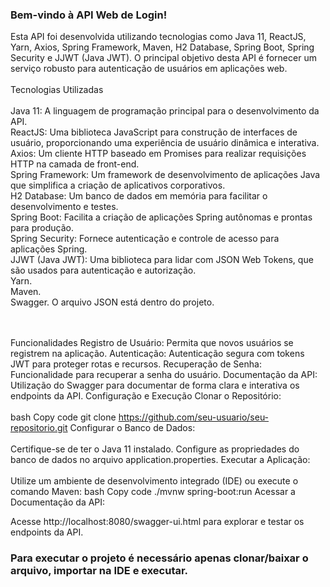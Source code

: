 <h3>
Bem-vindo à API Web de Login! </h3>

Esta API foi desenvolvida utilizando tecnologias como Java 11, ReactJS, Yarn, Axios, Spring Framework, Maven, H2 Database, Spring Boot, Spring Security e JJWT (Java JWT). O principal objetivo desta API é fornecer um serviço robusto para autenticação de usuários em aplicações web.
<br><br>
Tecnologias Utilizadas<br><br>
Java 11: A linguagem de programação principal para o desenvolvimento da API.<br>
ReactJS: Uma biblioteca JavaScript para construção de interfaces de usuário, proporcionando uma experiência de usuário dinâmica e interativa.<br>
Axios: Um cliente HTTP baseado em Promises para realizar requisições HTTP na camada de front-end.<br>
Spring Framework: Um framework de desenvolvimento de aplicações Java que simplifica a criação de aplicativos corporativos.<br>
H2 Database: Um banco de dados em memória para facilitar o desenvolvimento e testes.<br>
Spring Boot: Facilita a criação de aplicações Spring autônomas e prontas para produção.<br>
Spring Security: Fornece autenticação e controle de acesso para aplicações Spring.<br>
JJWT (Java JWT): Uma biblioteca para lidar com JSON Web Tokens, que são usados para autenticação e autorização.<br>
Yarn.<br>
Maven.<br>
Swagger. O arquivo JSON está dentro do projeto.

<br><br>
Funcionalidades
Registro de Usuário: Permita que novos usuários se registrem na aplicação.
Autenticação: Autenticação segura com tokens JWT para proteger rotas e recursos.
Recuperação de Senha: Funcionalidade para recuperar a senha do usuário.
Documentação da API: Utilização do Swagger para documentar de forma clara e interativa os endpoints da API.
Configuração e Execução
Clonar o Repositório:
<br><br>
bash
Copy code
git clone https://github.com/seu-usuario/seu-repositorio.git
Configurar o Banco de Dados:
<br><br>
Certifique-se de ter o Java 11 instalado.
Configure as propriedades do banco de dados no arquivo application.properties.
Executar a Aplicação:
<br><br>
Utilize um ambiente de desenvolvimento integrado (IDE) ou execute o comando Maven:
bash
Copy code
./mvnw spring-boot:run
Acessar a Documentação da API:

Acesse http://localhost:8080/swagger-ui.html para explorar e testar os endpoints da API.

<h3> Para executar o projeto é necessário apenas clonar/baixar o arquivo, importar na IDE e executar.</h3>
